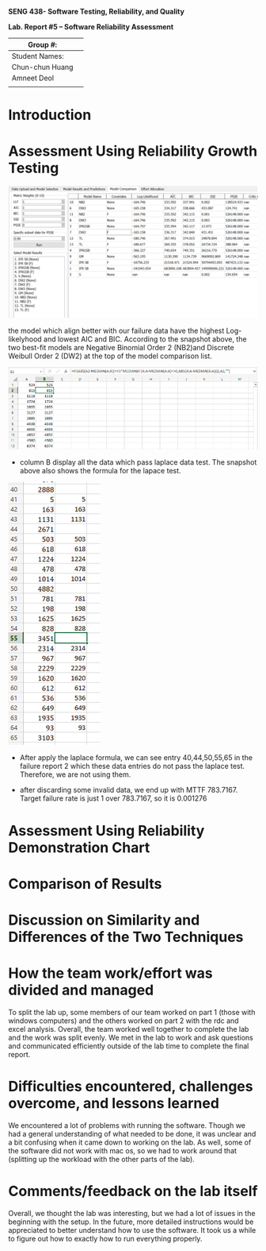 **SENG 438- Software Testing, Reliability, and Quality**

**Lab. Report \#5 – Software Reliability Assessment**

| Group \#:       |     |
| --------------- | --- |
| Student Names:  |     |
| Chun-chun Huang |     |
| Amneet Deol     |     |
|                 |     |

# Introduction

#

# Assessment Using Reliability Growth Testing

<img src="./media/a5-model-comparison.PNG"/>

the model which align better with our failure data have the highest Log-likelyhood and lowest AIC and BIC. According to the snapshot above, the two best-fit models are Negative Binomial Order 2 (NB2)and Discrete Weibull Order 2 (DW2) at the top of the model comparison list.

<img src="./media/a5-data-laplace-test.PNG"/>

- column B display all the data which pass laplace data test. The snapshot above also shows the formula for the lapace test.

<img src="./media/a5-data-laplace-test-missing.PNG"/>

- After apply the laplace formula, we can see entry 40,44,50,55,65 in the failure report 2 which these data entries do not pass the laplace test. Therefore, we are not using them.

- after discarding some invalid data, we end up with MTTF 783.7167. Target failure rate is just 1 over 783.7167, so it is 0.001276

# Assessment Using Reliability Demonstration Chart

#

# Comparison of Results

# Discussion on Similarity and Differences of the Two Techniques

# How the team work/effort was divided and managed

To split the lab up, some members of our team worked on part 1 (those with windows computers) and the others worked on part 2 with the rdc and excel analysis. Overall, the team worked well together to complete the lab and the work was split evenly. We met in the lab to work and ask questions and communicated efficiently outside of the lab time to complete the final report.  

# Difficulties encountered, challenges overcome, and lessons learned

We encountered a lot of problems with running the software. Though we had a general understanding of what needed to be done, it was unclear and a bit confusing when it came down to working on the lab. As well, some of the software did not work with mac os, so we had to work around that (splitting up the workload with the other parts of the lab).

# Comments/feedback on the lab itself
Overall, we thought the lab was interesting, but we had a lot of issues in the beginning with the setup. In the future, more detailed instructions would be appreciated to better understand how to use the software. It took us a while to figure out how to exactly how to run everything properly. 
